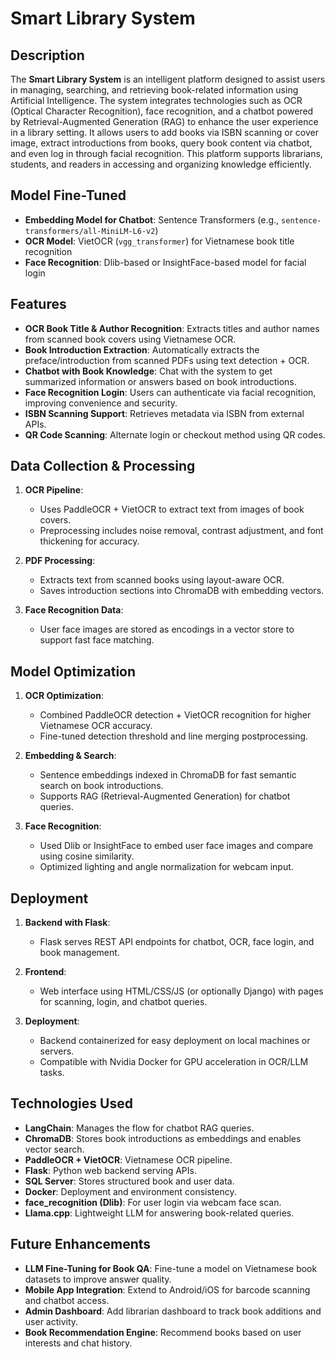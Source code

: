 # Smart Library System

## Description

The **Smart Library System** is an intelligent platform designed to assist users in managing, searching, and retrieving book-related information using Artificial Intelligence. The system integrates technologies such as OCR (Optical Character Recognition), face recognition, and a chatbot powered by Retrieval-Augmented Generation (RAG) to enhance the user experience in a library setting. It allows users to add books via ISBN scanning or cover image, extract introductions from books, query book content via chatbot, and even log in through facial recognition. This platform supports librarians, students, and readers in accessing and organizing knowledge efficiently.

## Model Fine-Tuned

- **Embedding Model for Chatbot**: Sentence Transformers (e.g., `sentence-transformers/all-MiniLM-L6-v2`)
- **OCR Model**: VietOCR (`vgg_transformer`) for Vietnamese book title recognition
- **Face Recognition**: Dlib-based or InsightFace-based model for facial login

## Features

- **OCR Book Title & Author Recognition**: Extracts titles and author names from scanned book covers using Vietnamese OCR.
- **Book Introduction Extraction**: Automatically extracts the preface/introduction from scanned PDFs using text detection + OCR.
- **Chatbot with Book Knowledge**: Chat with the system to get summarized information or answers based on book introductions.
- **Face Recognition Login**: Users can authenticate via facial recognition, improving convenience and security.
- **ISBN Scanning Support**: Retrieves metadata via ISBN from external APIs.
- **QR Code Scanning**: Alternate login or checkout method using QR codes.

## Data Collection & Processing

1. **OCR Pipeline**:
   - Uses PaddleOCR + VietOCR to extract text from images of book covers.
   - Preprocessing includes noise removal, contrast adjustment, and font thickening for accuracy.

2. **PDF Processing**:
   - Extracts text from scanned books using layout-aware OCR.
   - Saves introduction sections into ChromaDB with embedding vectors.

3. **Face Recognition Data**:
   - User face images are stored as encodings in a vector store to support fast face matching.

## Model Optimization

1. **OCR Optimization**:
   - Combined PaddleOCR detection + VietOCR recognition for higher Vietnamese OCR accuracy.
   - Fine-tuned detection threshold and line merging postprocessing.

2. **Embedding & Search**:
   - Sentence embeddings indexed in ChromaDB for fast semantic search on book introductions.
   - Supports RAG (Retrieval-Augmented Generation) for chatbot queries.

3. **Face Recognition**:
   - Used Dlib or InsightFace to embed user face images and compare using cosine similarity.
   - Optimized lighting and angle normalization for webcam input.

## Deployment

1. **Backend with Flask**:
   - Flask serves REST API endpoints for chatbot, OCR, face login, and book management.

2. **Frontend**:
   - Web interface using HTML/CSS/JS (or optionally Django) with pages for scanning, login, and chatbot queries.

3. **Deployment**:
   - Backend containerized for easy deployment on local machines or servers.
   - Compatible with Nvidia Docker for GPU acceleration in OCR/LLM tasks.

## Technologies Used

- **LangChain**: Manages the flow for chatbot RAG queries.
- **ChromaDB**: Stores book introductions as embeddings and enables vector search.
- **PaddleOCR + VietOCR**: Vietnamese OCR pipeline.
- **Flask**: Python web backend serving APIs.
- **SQL Server**: Stores structured book and user data.
- **Docker**: Deployment and environment consistency.
- **face_recognition (Dlib)**: For user login via webcam face scan.
- **Llama.cpp**: Lightweight LLM for answering book-related queries.

## Future Enhancements

- **LLM Fine-Tuning for Book QA**: Fine-tune a model on Vietnamese book datasets to improve answer quality.
- **Mobile App Integration**: Extend to Android/iOS for barcode scanning and chatbot access.
- **Admin Dashboard**: Add librarian dashboard to track book additions and user activity.
- **Book Recommendation Engine**: Recommend books based on user interests and chat history.

